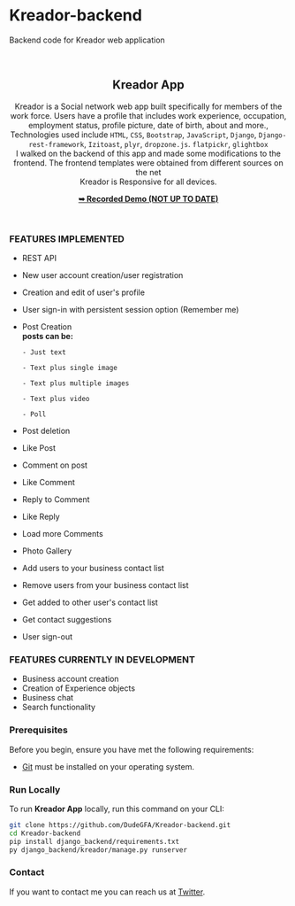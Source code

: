 # Kreador-backend
Backend code for Kreador web application

<div align="center">
    <br/>

  <h2 align="center">Kreador App</h2>

 Kreador is a Social network web app built specifically for members of the work force. Users have a profile that includes work experience, occupation, employment status, profile picture, date of birth, about and more., Technologies used include `HTML`, `CSS`, `Bootstrap`, `JavaScript`, `Django`, `Django-rest-framework`, `Izitoast`, `plyr`, `dropzone.js`. `flatpickr`, `glightbox` <br/>
 I walked on the backend of this app and made some modifications to the frontend. The frontend templates were obtained from different sources on the net<br/>
 Kreador is Responsive for all devices.

  <a href="https://youtu.be/ZyHqjTJoNNY"><strong>➥ Recorded Demo (NOT UP TO DATE) </strong></a>

</div>

<br />

### FEATURES IMPLEMENTED
- REST API
- New user account creation/user registration
- Creation and edit of user's profile
- User sign-in with persistent session option (Remember me)
- Post Creation <br/>
    **posts can be:**
    
      - Just text
  
      - Text plus single image
  
      - Text plus multiple images
  
      - Text plus video
  
      - Poll
- Post deletion
- Like Post
- Comment on post
- Like Comment
- Reply to Comment
- Like Reply
- Load more Comments
- Photo Gallery
- Add users to your business contact list
- Remove users from your business contact list
- Get added to other user's contact list
- Get contact suggestions
- User sign-out

### FEATURES CURRENTLY IN DEVELOPMENT
- Business account creation
- Creation of Experience objects
- Business chat
- Search functionality

### Prerequisites

Before you begin, ensure you have met the following requirements:

* [Git](https://git-scm.com/downloads "Download Git") must be installed on your operating system.

### Run Locally

To run **Kreador App** locally, run this command on your CLI:

```bash
git clone https://github.com/DudeGFA/Kreador-backend.git
cd Kreador-backend
pip install django_backend/requirements.txt
py django_backend/kreador/manage.py runserver
```

### Contact

If you want to contact me you can reach us at [Twitter](https://www.twitter.com/dudegfa).
